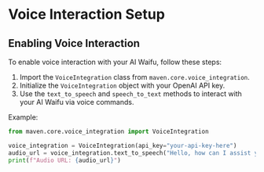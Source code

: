 # Voice Interaction Setup

## Enabling Voice Interaction

To enable voice interaction with your AI Waifu, follow these steps:

1. Import the `VoiceIntegration` class from `maven.core.voice_integration`.
2. Initialize the `VoiceIntegration` object with your OpenAI API key.
3. Use the `text_to_speech` and `speech_to_text` methods to interact with your AI Waifu via voice commands.

Example:

```python
from maven.core.voice_integration import VoiceIntegration

voice_integration = VoiceIntegration(api_key="your-api-key-here")
audio_url = voice_integration.text_to_speech("Hello, how can I assist you today?")
print(f"Audio URL: {audio_url}")
```
